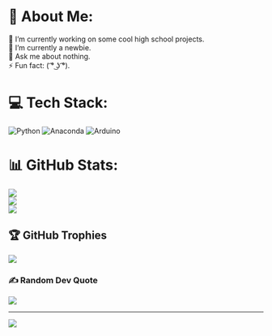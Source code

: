 # 💫 About Me:
🔭 I’m currently working on some cool high school projects.<br>🌱 I’m currently a newbie.<br>💬 Ask me about nothing.<br>⚡ Fun fact: ( ͡° ͜ʖ ͡°).


# 💻 Tech Stack:
![Python](https://img.shields.io/badge/python-3670A0?style=for-the-badge&logo=python&logoColor=ffdd54) ![Anaconda](https://img.shields.io/badge/Anaconda-%2344A833.svg?style=for-the-badge&logo=anaconda&logoColor=white) ![Arduino](https://img.shields.io/badge/-Arduino-00979D?style=for-the-badge&logo=Arduino&logoColor=white)
# 📊 GitHub Stats:
![](https://github-readme-stats.vercel.app/api?username=Harshit-y&theme=tokyonight&hide_border=true&include_all_commits=true&count_private=true)<br/>
![](https://github-readme-streak-stats.herokuapp.com/?user=Harshit-y&theme=tokyonight&hide_border=true)<br/>
![](https://github-readme-stats.vercel.app/api/top-langs/?username=Harshit-y&theme=tokyonight&hide_border=true&include_all_commits=true&count_private=true&layout=compact)

## 🏆 GitHub Trophies
![](https://github-profile-trophy.vercel.app/?username=Harshit-y&theme=tokyonight&no-frame=true&no-bg=false&margin-w=4)

### ✍️ Random Dev Quote
![](https://quotes-github-readme.vercel.app/api?type=horizontal&theme=tokyonight)

---
[![](https://visitcount.itsvg.in/api?id=Harshit-y&icon=0&color=12)](https://visitcount.itsvg.in)

<!-- Proudly created with GPRM ( https://gprm.itsvg.in ) -->
